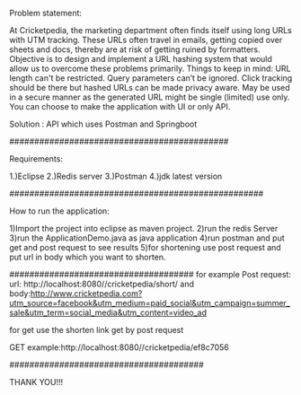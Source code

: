 Problem statement:

At Cricketpedia, the marketing department often finds itself using long URLs with UTM tracking. These URLs often travel in emails, getting copied over sheets and docs, thereby are at risk of getting ruined by formatters. Objective is to design and implement a URL hashing system that would allow us to overcome these problems primarily. Things to keep in mind: URL length can't be restricted. Query parameters can’t be ignored. Click tracking should be there but hashed URLs can be made privacy aware. 
May be used in a secure manner as the generated URL might be single (limited) use only. You can choose to make the application with UI or only API.


Solution : API which uses Postman and Springboot

############################################

Requirements:

1.)Eclipse
2.)Redis server
3.)Postman
4.)jdk latest version

###################################################

How to run the application:

1)Import the project into eclipse as maven project.
2)run the redis Server
3)run the ApplicationDemo.java as java application
4)run postman and put get and post request to see results
5)for shortening use post request and put url in body which you want to shorten. 


#####################################
for example Post request: url: http://localhost:8080//cricketpedia/short/ and body:http://www.cricketpedia.com?utm_source=facebook&utm_medium=paid_social&utm_campaign=summer_sale&utm_term=social_media&utm_content=video_ad

for get use the shorten link get by post request

GET example:http://localhost:8080//cricketpedia/ef8c7056
										
#######################################


THANK YOU!!!